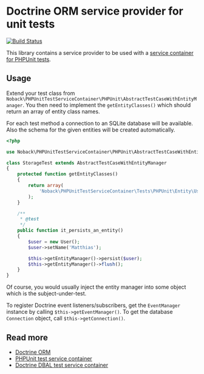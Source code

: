 # Doctrine ORM service provider for unit tests

[![Build Status](https://travis-ci.org/matthiasnoback/doctrine-orm-test-service-provider.png?branch=1.0)](https://travis-ci.org/matthiasnoback/doctrine-orm-test-service-provider)

This library contains a service provider to be used with a [service container for PHPUnit
tests](https://github.com/matthiasnoback/phpunit-test-service-container).

## Usage

Extend your test class from ``Noback\PHPUnitTestServiceContainer\PHPUnit\AbstractTestCaseWithEntityManager``. You then
need to implement the ``getEntityClasses()`` which should return an array of entity class names.

For each test method a connection to an SQLite database will be available.
Also the schema for the given entities will be created automatically.

```php
<?php

use Noback\PHPUnitTestServiceContainer\PHPUnit\AbstractTestCaseWithEntityManager;

class StorageTest extends AbstractTestCaseWithEntityManager
{
    protected function getEntityClasses()
    {
        return array(
            'Noback\PHPUnitTestServiceContainer\Tests\PHPUnit\Entity\User'
        );
    }

    /**
     * @test
     */
    public function it_persists_an_entity()
    {
        $user = new User();
        $user->setName('Matthias');

        $this->getEntityManager()->persist($user);
        $this->getEntityManager()->flush();
    }
}
```

Of course, you would usually inject the entity manager into some object which is the subject-under-test.

To register Doctrine event listeners/subscribers, get the ``EventManager`` instance by calling
``$this->getEventManager()``. To get the database ``Connection`` object, call ``$this->getConnection()``.

## Read more

- [Doctrine ORM](http://docs.doctrine-project.org/projects/doctrine-orm/en/latest/)
- [PHPUnit test service container](https://github.com/matthiasnoback/phpunit-test-service-container)
- [Doctrine DBAL test service container](https://github.com/matthiasnoback/doctrine-dbal-test-service-provider)
